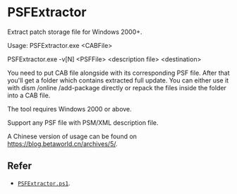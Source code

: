 # PSFExtractor
Extract patch storage file for Windows 2000+.

Usage: PSFExtractor.exe &lt;CABFile&gt;

PSFExtractor.exe -v[N] &lt;PSFFile&gt; &lt;description file&gt; &lt;destination&gt;

  You need to put CAB file alongside with its corresponding PSF file. After that you'll get a folder which contains extracted full update. You can either use it with dism /online /add-package directly or repack the files inside the folder into a CAB file.

The tool requires Windows 2000 or above.

Support any PSF file with PSM/XML description file.

A Chinese version of usage can be found on https://blog.betaworld.cn/archives/5/.


## Refer

- [`PSFExtractor.ps1`](https://www.xrgzs.top/posts/powershell-extract-psf).

